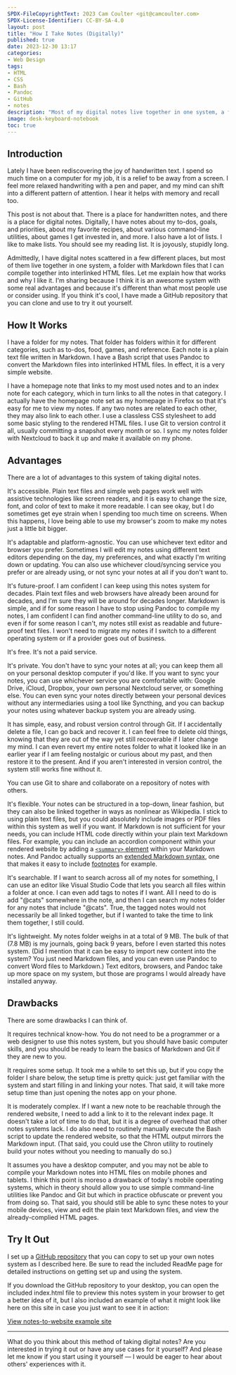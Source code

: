 ```yaml
---
SPDX-FileCopyrightText: 2023 Cam Coulter <git@camcoulter.com>
SPDX-License-Identifier: CC-BY-SA-4.0
layout: post
title: "How I Take Notes (Digitally)"
published: true
date: 2023-12-30 13:17
categories:
- Web Design
tags:
- HTML
- CSS
- Bash
- Pandoc
- GitHub
- notes
description: "Most of my digital notes live together in one system, a folder with Markdown files that I can compile together into a simple website."
image: desk-keyboard-notebook
toc: true
---
```


## Introduction

Lately I have been rediscovering the joy of handwritten text. I spend so much time on a computer for my job, it is a relief to be away from a screen. I feel more relaxed handwriting with a pen and paper, and my mind can shift into a different pattern of attention. I hear it helps with memory and recall too.

This post is not about that. There is a place for handwritten notes, and there is a place for digital notes. Digitally, I have notes about my to-dos, goals, and priorities, about my favorite recipes, about various command-line utilities, about games I get invested in, and more. I also have a lot of lists. I like to make lists. You should see my reading list. It is joyously, stupidly long.

Admittedly, I have digital notes scattered in a few different places, but most of them live together in one system, a folder with Markdown files that I can compile together into interlinked HTML files. Let me explain how that works and why I like it. I'm sharing because I think it is an awesome system with some real advantages and because it's different than what most people use or consider using. If you think it's cool, I have made a GitHub repository that you can clone and use to try it out yourself.

## How It Works

I have a folder for my notes. That folder has folders within it for different categories, such as to-dos, food, games, and reference. Each note is a plain text file written in Markdown. I have a Bash script that uses Pandoc to convert the Markdown files into interlinked HTML files. In effect, it is a very simple website. 

I have a homepage note that links to my most used notes and to an index note for each category, which in turn links to all the notes in that category. I actually have the homepage note set as my homepage in Firefox so that it's easy for me to view my notes. If any two notes are related to each other, they may also link to each other. I use a classless CSS stylesheet to add some basic styling to the rendered HTML files. I use Git to version control it all, usually committing a snapshot every month or so. I sync my notes folder with Nextcloud to back it up and make it available on my phone.



## Advantages

There are a lot of advantages to this system of taking digital notes.

It's accessible. Plain text files and simple web pages work well with assistive technologies like screen readers, and it is easy to change the size, font, and color of text to make it more readable. I can see okay, but I do sometimes get eye strain when I spending too much time on screens. When this happens, I love being able to use my browser's zoom to make my notes just a little bit bigger.

It's adaptable and platform-agnostic. You can use whichever text editor and browser you prefer. Sometimes I will edit my notes using different text editors depending on the day, my preferences, and what exactly I'm writing down or updating. You can also use whichever cloud/syncing service you prefer or are already using, or not sync your notes at all if you don't want to.

It's future-proof. I am confident I can keep using this notes system for decades. Plain text files and web browsers have already been around for decades, and I'm sure they will be around for decades longer. Markdown is simple, and if for some reason I have to stop using Pandoc to compile my notes, I am confident I can find another command-line utility to do so, and even if for some reason I can't, my notes still exist as readable and future-proof text files. I won't need to migrate my notes if I switch to a different operating system or if a provider goes out of business.

It's free. It's not a paid service.

It's private. You don't have to sync your notes at all; you can keep them all on your personal desktop computer if you'd like. If you want to sync your notes, you can use whichever service you are comfortable with: Google Drive, iCloud, Dropbox, your own personal Nextcloud server, or something else. You can even sync your notes directly between your personal devices without any intermediaries using a tool like Syncthing, and you can backup your notes using whatever backup system you are already using.

It has simple, easy, and robust version control through Git. If I accidentally delete a file, I can go back and recover it. I can feel free to delete old things, knowing that they are out of the way yet still recoverable if I later change my mind. I can even revert my entire notes folder to what it looked like in an earlier year if I am feeling nostalgic or curious about my past, and then restore it to the present. And if you aren't interested in version control, the system still works fine without it.

You can use Git to share and collaborate on a repository of notes with others.

It's flexible. Your notes can be structured in a top-down, linear fashion, but they can also be linked together in ways as nonlinear as Wikipedia. I stick to using plain text files, but you could absolutely include images or PDF files within this system as well if you want. If Markdown is not sufficient for your needs, you can include HTML code directly within your plain text Markdown files. For example, you can include an accordion component within your rendered website by adding a [<code>&lt;summary&gt;</code> element](https://developer.mozilla.org/en-US/docs/Web/HTML/Element/summary) within your Markdown notes. And Pandoc actually supports an [extended Markdown syntax](https://pandoc.org/MANUAL.html#pandocs-markdown), one that makes it easy to include [footnotes](https://pandoc.org/MANUAL.html#footnotes) for example.

It's searchable. If I want to search across all of my notes for something, I can use an editor like Visual Studio Code that lets you search all files within a folder at once. I can even add tags to notes if I want. All I need to do is add "@cats" somewhere in the note, and then I can search my notes folder for any notes that include "@cats". True, the tagged notes would not necessarily be all linked together, but if I wanted to take the time to link them together, I still could.

It's lightweight. My notes folder weighs in at a total of 9 MB. The bulk of that (7.8 MB) is my journals, going back 9 years, before I even started this notes system. (Did I mention that it can be easy to import new content into the system? You just need Markdown files, and you can even use Pandoc to convert Word files to Markdown.) Text editors, browsers, and Pandoc take up more space on my system, but those are programs I would already have installed anyway.

## Drawbacks

There are some drawbacks I can think of.

It requires technical know-how. You do not need to be a programmer or a web designer to use this notes system, but you should have basic computer skills, and you should be ready to learn the basics of Markdown and Git if they are new to you.

It requires some setup. It took me a while to set this up, but if you copy the folder I share below, the setup time is pretty quick: just get familiar with the system and start filling in and linking your notes. That said, it will take more setup time than just opening the notes app on your phone.

It is moderately complex. If I want a new note to be reachable through the rendered website, I need to add a link to it to the relevant index page. It doesn't take a lot of time to do that, but it is a degree of overhead that other notes systems lack. I do also need to routinely manually execute the Bash script to update the rendered website, so that the HTML output mirrors the Markdown input. (That said, you could use the Chron utility to routinely build your notes without you needing to manually do so.)

It assumes you have a desktop computer, and you may not be able to compile your Markdown notes into HTML files on mobile phones and tablets. I think this point is moreso a drawback of today's mobile operating systems, which in theory should allow you to use simple command-line utilities like Pandoc and Git but which in practice obfuscate or prevent you from doing so. That said, you should still be able to sync these notes to your mobile devices, view and edit the plain text Markdown files, and view the already-complied HTML pages.

## Try It Out

I set up a [GitHub repository](https://github.com/cncoulter/notes-to-website) that you can copy to set up your own notes system as I described here. Be sure to read the included ReadMe page for detailed instructions on getting set up and using the system.

If you download the GitHub repository to your desktop, you can open the included index.html file to preview this notes system in your browser to get a better idea of it, but I also included an example of what it might look like here on this site in case you just want to see it in action:

<a href="{{ site.baseurl }}/notes-to-website/" class="link-turncoat link-turncoat--standalone">View notes-to-website example site</a>

***

What do you think about this method of taking digital notes? Are you interested in trying it out or have any use cases for it yourself? And please let me know if you start using it yourself — I would be eager to hear about others' experiences with it.
